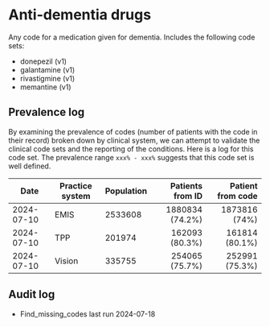 # Anti-dementia drugs

Any code for a medication given for dementia. Includes the following code sets:

- donepezil (v1)
- galantamine (v1)
- rivastigmine (v1)
- memantine (v1)

## Prevalence log

By examining the prevalence of codes (number of patients with the code in their record) broken down by clinical system, we can attempt to validate the clinical code sets and the reporting of the conditions. Here is a log for this code set. The prevalence range `xxx% - xxx%` suggests that this code set is well defined.

| Date       | Practice system | Population | Patients from ID | Patient from code |
| ---------- | --------------- | ---------- | ---------------: | ----------------: |
| 2024-07-10 | EMIS            | 2533608    |  1880834 (74.2%) |     1873816 (74%) |
| 2024-07-10 | TPP             | 201974     |   162093 (80.3%) |    161814 (80.1%) |
| 2024-07-10 | Vision          | 335755     |   254065 (75.7%) |    252991 (75.3%) |

## Audit log

- Find_missing_codes last run 2024-07-18
